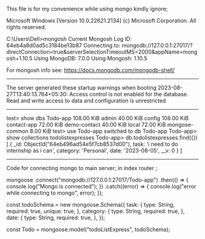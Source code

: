 This file is for my convenience while using mongo kindly ignore;

Microsoft Windows [Version 10.0.22621.2134]
(c) Microsoft Corporation. All rights reserved.

C:\Users\Dell>mongosh
Current Mongosh Log ID: 64eb4a8d0ad5c3184be13b87
Connecting to: mongodb://127.0.0.1:27017/?directConnection=true&serverSelectionTimeoutMS=2000&appName=mongosh+1.10.5
Using MongoDB: 7.0.0
Using Mongosh: 1.10.5

For mongosh info see: https://docs.mongodb.com/mongodb-shell/

---

The server generated these startup warnings when booting
2023-08-27T13:40:13.764+05:30: Access control is not enabled for the database. Read and write access to data and configuration is unrestricted

---

test> show dbs
Todo-app 108.00 KiB
admin 40.00 KiB
config 108.00 KiB
contact-app 72.00 KiB
demo-contact 40.00 KiB
local 72.00 KiB
mongose-common 8.00 KiB
test> use Todo-app
switched to db Todo-app
Todo-app> show collections
todolistexpresses
Todo-app> db.todolistexpresses.find({})
[
{
_id: ObjectId("64eb496ad54e5f7cb8537d00"),
task: 'i need to do internship as i can',
category: 'Personal',
date: '2023-08-05',
__v: 0
}
]

---

Code for connecting mongo to main server; in index router ;

mongoose
.connect("mongodb://127.0.0.1:27017/Todo-app")
.then(() => {
console.log("Mongo is connected");
})
.catch((error) => {
console.log("error while connecting to mongo", error);
});

const todoSchema = new mongoose.Schema({
task: {
type: String,
required: true,
unique: true,
},
category: {
type: String,
required: true,
},
date: {
type: String,
required: true,
},
});

const Todo = mongoose.model("todoListExpress", todoSchema);
